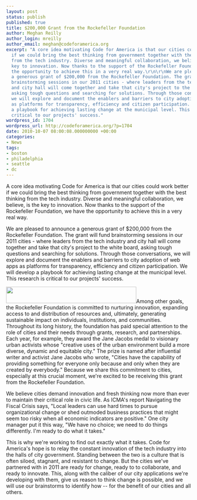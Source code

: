 ```yaml
---
layout: post
status: publish
published: true
title: $200,000 Grant from the Rockefeller Foundation
author: Meghan Reilly
author_login: mreilly
author_email: meghan@codeforamerica.org
excerpt: "A core idea motivating Code for America is that our cities could work better
  if we could bring the best thinking from government together with the best thinking
  from the tech industry. Diverse and meaningful collaboration, we believe, is the
  key to innovation. Now thanks to the support of the Rockefeller Foundation, we have
  the opportunity to achieve this in a very real way.\r\n\r\nWe are pleased to announce
  a generous grant of $200,000 from the Rockefeller Foundation. The grant will fund
  brainstorming sessions in our 2011 cities - where leaders from the tech industry
  and city hall will come together and take that city's project to the white board,
  asking tough questions and searching for solutions. Through those conversations,
  we will explore and document the enablers and barriers to city adoption of web apps
  as platforms for transparency, efficiency and citizen participation. We will develop
  a playbook for achieving lasting change at the municipal level. This research is
  critical to our projects' success."
wordpress_id: 1704
wordpress_url: http://codeforamerica.org/?p=1704
date: 2010-10-07 08:00:08.000000000 +00:00
categories:
- News
tags:
- boston
- philadelphia
- seattle
- dc
---
```

A core idea motivating Code for America is that our cities could work better if we could bring the best thinking from government together with the best thinking from the tech industry. Diverse and meaningful collaboration, we believe, is the key to innovation. Now thanks to the support of the Rockefeller Foundation, we have the opportunity to achieve this in a very real way.

We are pleased to announce a generous grant of $200,000 from the Rockefeller Foundation. The grant will fund brainstorming sessions in our 2011 cities - where leaders from the tech industry and city hall will come together and take that city's project to the white board, asking tough questions and searching for solutions. Through those conversations, we will explore and document the enablers and barriers to city adoption of web apps as platforms for transparency, efficiency and citizen participation. We will develop a playbook for achieving lasting change at the municipal level. This research is critical to our projects' success.<a id="more"></a><a id="more-1704"></a>

<img class="alignright size-full wp-image-1745" title="logo" src="http://codeforamerica.org/wp-content/uploads/2010/10/logo.gif" alt="" width="355" height="45" />Among other goals, the Rockefeller Foundation is committed to nurturing innovation, expanding access to and distribution of resources and, ultimately, generating sustainable impact on individuals, institutions, and communities. Throughout its long history, the foundation has paid special attention to the role of cities and their needs through grants, research, and partnerships. Each year, for example, they award the Jane Jacobs medal to visionary urban activists whose "creative uses of the urban environment build a more diverse, dynamic and equitable city." The prize is named after influential writer and activist Jane Jacobs who wrote, "Cities have the capability of providing something for everyone only because and only when they are created by everybody." Because we share this commitment to cities, especially at this crucial moment, we're excited to be receiving this grant from the Rockefeller Foundation.

We believe cities demand innovation and fresh thinking now more than ever to maintain their critical role in civic life. As ICMA's report Navigating the Fiscal Crisis says, "Local leaders can use hard times to pursue organizational change or shed outmoded business practices that might seem too risky when all economic indicators are positive." One city manager put it this way, "We have no choice; we need to do things differently. I'm ready to do what it takes."

This is why we're working to find out exactly what it takes. Code for America's hope is to relay the constant innovation of the tech industry into the halls of city government. Standing between the two is a culture that is often siloed, stagnant, and resistant to change. But the cities we've partnered with in 2011 are ready for change, ready to to collaborate, and ready to innovate. This, along with the caliber of our city applications we're developing with them, give us reason to think change is possible, and we will use our brainstorms to identify how -- for the benefit of our cities and all others.
